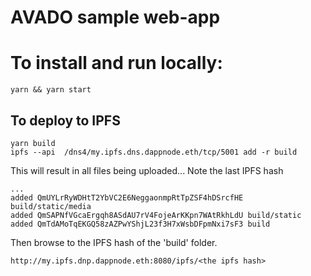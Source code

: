# AVADO sample web-app

# To install and run locally:

`yarn && yarn start`

## To deploy to IPFS

```
yarn build 
ipfs --api  /dns4/my.ipfs.dns.dappnode.eth/tcp/5001 add -r build
```

This will result in all files being uploaded... Note the last IPFS hash
```
...
added QmUYLrRyWDHtT2YbVC2E6NeggaonmpRtTpZSF4hDSrcfHE build/static/media
added QmSAPNfVGcaErgqh8ASdAU7rV4FojeArKKpn7WAtRkhLdU build/static
added QmTdAMoTqEKGQ58zAZPwYShjL23f3H7xWsbDFpmNxi7sF3 build
```

Then browse to the IPFS hash of the 'build' folder.

`http://my.ipfs.dnp.dappnode.eth:8080/ipfs/<the ipfs hash>`



